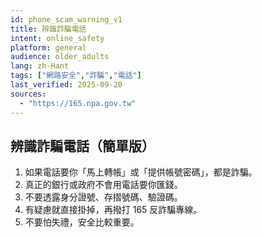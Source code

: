 ```yaml
---
id: phone_scam_warning_v1
title: 辨識詐騙電話
intent: online_safety
platform: general
audience: older_adults
lang: zh-Hant
tags: ["網路安全","詐騙","電話"]
last_verified: 2025-09-20
sources:
  - "https://165.npa.gov.tw"
---
```


## 辨識詐騙電話（簡單版）

1. 如果電話要你「馬上轉帳」或「提供帳號密碼」，都是詐騙。  
2. 真正的銀行或政府不會用電話要你匯錢。  
3. 不要透露身分證號、存摺號碼、驗證碼。  
4. 有疑慮就直接掛掉，再撥打 165 反詐騙專線。  
5. 不要怕失禮，安全比較重要。

